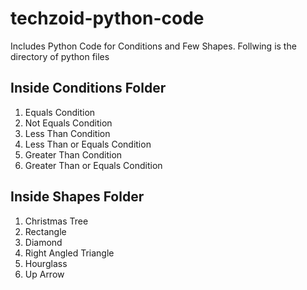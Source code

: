 # techzoid-python-code

Includes Python Code for Conditions and Few Shapes. Follwing is the directory of python files

## Inside Conditions Folder
1. Equals Condition
2. Not Equals Condition
3. Less Than Condition
4. Less Than or Equals Condition
5. Greater Than Condition
6. Greater Than or Equals Condition

## Inside Shapes Folder
1. Christmas Tree
2. Rectangle
3. Diamond
4. Right Angled Triangle
5. Hourglass
6. Up Arrow

